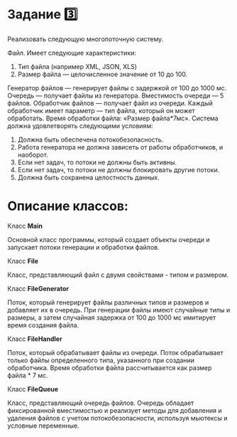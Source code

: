 # Задание 3️⃣

Реализовать следующую многопоточную систему.

Файл. Имеет следующие характеристики:

1. Тип файла (например XML, JSON, XLS)
2. Размер файла — целочисленное значение от 10 до 100.

Генератор файлов — генерирует файлы с задержкой от 100 до 1000 мс.
Очередь — получает файлы из генератора. Вместимость очереди — 5 файлов.
Обработчик файлов — получает файл из очереди. Каждый обработчик имеет параметр — тип файла, который он может обработать.
Время обработки файла: «Размер файла*7мс».
Система должна удовлетворять следующими условиям:

1. Должна быть обеспечена потокобезопасность.
2. Работа генератора не должна зависеть от работы обработчиков, и наоборот.
3. Если нет задач, то потоки не должны быть активны.
4. Если нет задач, то потоки не должны блокировать другие потоки.
5. Должна быть сохранена целостность данных.

# Описание классов:

Класс __Main__

Основной класс программы, который создает объекты очереди и запускает потоки генерации и обработки файлов.

Класс __File__ 

Класс, представляющий файл с двумя свойствами - типом и размером.

Класс __FileGenerator__

Поток, который генерирует файлы различных типов и размеров и добавляет их в очередь. При генерации файлы имеют случайные типы и размеры, а затем случайная задержка от 100 до 1000 мс имитирует время создания файла.

Класс __FileHandler__

Поток, который обрабатывает файлы из очереди. Поток обрабатывает только файлы определенного типа, указанного при создании обработчика. Время обработки файла рассчитывается как размер файла * 7 мс.

Класс __FileQueue__

Класс, представляющий очередь файлов. Очередь обладает фиксированной вместимостью и реализует методы для добавления и удаления файлов с учетом потокобезопасности, используя мьютексы и условные переменные.
